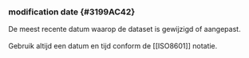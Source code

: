 ### modification date {#3199AC42}
De meest recente datum waarop de dataset is gewijzigd of aangepast.
<br/>
<br/>
Gebruik altijd een datum en tijd conform de [[ISO8601]] notatie.
